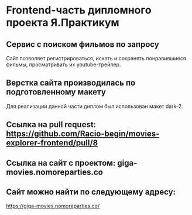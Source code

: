 # Frontend-часть дипломного проекта Я.Практикум

## Сервис с поиском фильмов по запросу
Сайт позволяет регистрироваться, искать и сохранять понравившиеся фильмы, просматривать их youtube-трейлер. 

## Верстка сайта производилась по подготовленному макету
Для реализации данной части диплом был использован макет dark-2.

## Ссылка на pull request: https://github.com/Racio-begin/movies-explorer-frontend/pull/8

## Ссылка на сайт с проектом: giga-movies.nomoreparties.co

## Сайт можно найти по следующему адресу:
https://giga-movies.nomoreparties.co/
